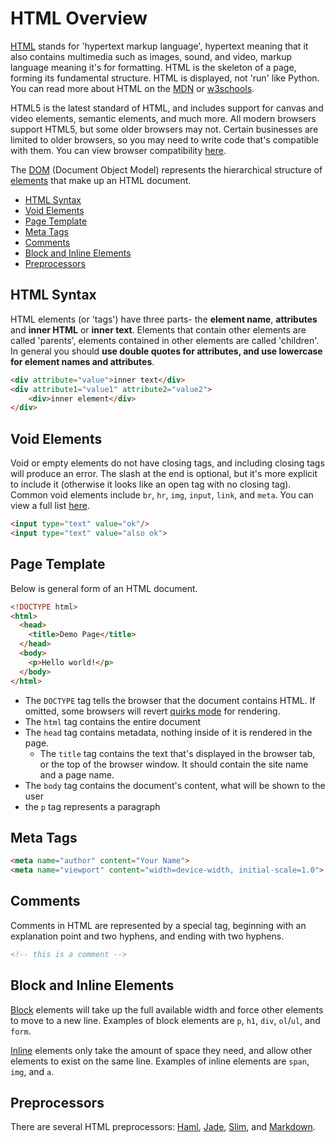 
# HTML Overview

[HTML](https://en.wikipedia.org/wiki/HTML) stands for 'hypertext markup language', hypertext meaning that it also contains multimedia such as images, sound, and video, markup language meaning it's for formatting. HTML is the skeleton of a page, forming its fundamental structure. HTML is displayed, not 'run' like Python. You can read more about HTML on the [MDN](https://developer.mozilla.org/en-US/docs/Web/HTML) or [w3schools](https://www.w3schools.com/html/default.asp).

HTML5 is the latest standard of HTML, and includes support for canvas and video elements, semantic elements, and much more. All modern browsers support HTML5, but some older browsers may not. Certain businesses are limited to older browsers, so you may need to write code that's compatible with them. You can view browser compatibility [here](https://html5test.com/results/desktop.html).

The [DOM](https://en.wikipedia.org/wiki/Document_Object_Model) (Document Object Model) represents the hierarchical structure of [elements](https://en.wikipedia.org/wiki/HTML_element) that make up an HTML document.

- [HTML Syntax](#html-syntax)
- [Void Elements](#void-elements)
- [Page Template](#page-template)
- [Meta Tags](#meta-tags)
- [Comments](#comments)
- [Block and Inline Elements](#block-and-inline-elements)
- [Preprocessors](#preprocessors)





## HTML Syntax

HTML elements (or 'tags') have three parts- the **element name**, **attributes** and **inner HTML** or **inner text**. Elements that contain other elements are called 'parents', elements contained in other elements are called 'children'. In general you should **use double quotes for attributes, and use lowercase for element names and attributes**.


```html
<div attribute="value">inner text</div>
<div attribute1="value1" attribute2="value2">
    <div>inner element</div>
</div>
```

## Void Elements

Void or empty elements do not have closing tags, and including closing tags will produce an error. The slash at the end is optional, but it's more explicit to include it (otherwise it looks like an open tag with no closing tag). Common void elements include `br`, `hr`, `img`, `input`, `link`, and `meta`. You can view a full list [here](https://developer.mozilla.org/en-US/docs/Glossary/Empty_element). 

```html
<input type="text" value="ok"/>
<input type="text" value="also ok">
```


## Page Template

Below is general form of an HTML document.

```html
<!DOCTYPE html>
<html>
  <head>
    <title>Demo Page</title>
  </head>
  <body>
    <p>Hello world!</p>
  </body>
</html>
```

- The `DOCTYPE` tag tells the browser that the document contains HTML. If omitted, some browsers will revert [quirks mode](https://en.wikipedia.org/wiki/Quirks_mode) for rendering.
- The `html` tag contains the entire document
- The `head` tag contains metadata, nothing inside of it is rendered in the page.
    - The `title` tag contains the text that's displayed in the browser tab, or the top of the browser window. It should contain the site name and a page name.
- The `body` tag contains the document's content, what will be shown to the user
- the `p` tag represents a paragraph


## Meta Tags

```html
<meta name="author" content="Your Name">
<meta name="viewport" content="width=device-width, initial-scale=1.0">
```

## Comments

Comments in HTML are represented by a special tag, beginning with an explanation point and two hyphens, and ending with two hyphens.

```html
<!-- this is a comment -->
```

## Block and Inline Elements

[Block](https://developer.mozilla.org/en-US/docs/Web/HTML/Block-level_elements) elements will take up the full available width and force other elements to move to a new line. Examples of block elements are `p`, `h1`, `div`, `ol`/`ul`, and `form`.

[Inline](https://developer.mozilla.org/en-US/docs/Web/HTML/Inline_elements) elements only take the amount of space they need, and allow other elements to exist on the same line. Examples of inline elements are `span`, `img`, and `a`.

## Preprocessors

There are several HTML preprocessors: [Haml](http://haml.info/), [Jade](http://jade-lang.com/), [Slim](http://slim-lang.com/index.html), and [Markdown](https://en.wikipedia.org/wiki/Markdown).

